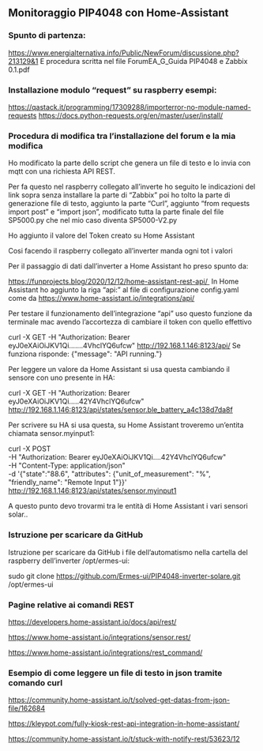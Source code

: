 <h2>Monitoraggio PIP4048 con Home-Assistant</h2> 

<h3>Spunto di partenza: </h3>

https://www.energialternativa.info/Public/NewForum/discussione.php?213129&1
E procedura scritta nel file ForumEA_G_Guida PIP4048 e Zabbix  0.1.pdf

<h3>Installazione modulo “request” su raspberry esempi:</h3>

https://qastack.it/programming/17309288/importerror-no-module-named-requests
https://docs.python-requests.org/en/master/user/install/

<h3>Procedura di modifica tra l’installazione del forum e la mia modifica</h3>

Ho modificato la parte dello script che genera un file di testo e lo invia con mqtt con una richiesta API REST.

Per fa questo nel raspberry collegato all’inverte ho seguito le indicazioni del link sopra senza installare la parte di “Zabbix” poi ho tolto la parte di generazione file di testo, aggiunto la parte “Curl”, aggiunto “from requests import post” e “import json”, modificato tutta la parte finale del file SP5000.py che nel mio caso diventa SP5000-V2.py 

Ho aggiunto il valore del Token creato su Home Assistant

Cosi facendo il raspberry collegato all’inverter manda ogni tot i valori 

Per il passaggio di dati dall’inverter a Home Assistant ho preso spunto da:

https://funprojects.blog/2020/12/12/home-assistant-rest-api/ 
In Home Assistant ho aggiunto la riga “api:” al file di configurazione config.yaml come da https://www.home-assistant.io/integrations/api/

Per testare il funzionamento dell’integrazione “api” uso questo funzione da terminale mac avendo l’accortezza di cambiare il token con quello effettivo

curl -X GET -H "Authorization: Bearer eyJ0eXAiOiJKV1Qi…….4VhclYQ6ufcw" http://192.168.1.146:8123/api/
Se funziona risponde: {"message": "API running."}

Per leggere un valore da Home Assistant si usa questa cambiando il sensore con uno presente in HA:

curl -X GET -H "Authorization: Bearer eyJ0eXAiOiJKV1Qi…..42Y4VhclYQ6ufcw" http://192.168.1.146:8123/api/states/sensor.ble_battery_a4c138d7da8f

Per scrivere su HA si usa questa, su Home Assistant troveremo un’entita chiamata sensor.myinput1:

curl -X POST \
   -H "Authorization: Bearer eyJ0eXAiOiJKV1Qi….42Y4VhclYQ6ufcw" \
   -H "Content-Type: application/json" \
   -d '{"state":"88.6", "attributes": {"unit_of_measurement": "%", "friendly_name": "Remote Input 1"}}' \
   http://192.168.1.146:8123/api/states/sensor.myinput1

A questo punto devo trovarmi tra le entità di Home Assistant i vari sensori solar..

<h3>Istruzione per scaricare da GitHub</h3>

Istruzione per scaricare da GitHub i file dell’automatismo nella cartella del raspberry dell’inverter /opt/ermes-ui:

sudo git clone https://github.com/Ermes-ui/PIP4048-inverter-solare.git /opt/ermes-ui

<h3>Pagine relative ai comandi REST</h3>

https://developers.home-assistant.io/docs/api/rest/

https://www.home-assistant.io/integrations/sensor.rest/

https://www.home-assistant.io/integrations/rest_command/


<h3>Esempio di come leggere un file di testo in json tramite comando curl</h3>

https://community.home-assistant.io/t/solved-get-datas-from-json-file/162684

https://kleypot.com/fully-kiosk-rest-api-integration-in-home-assistant/

https://community.home-assistant.io/t/stuck-with-notify-rest/53623/12

